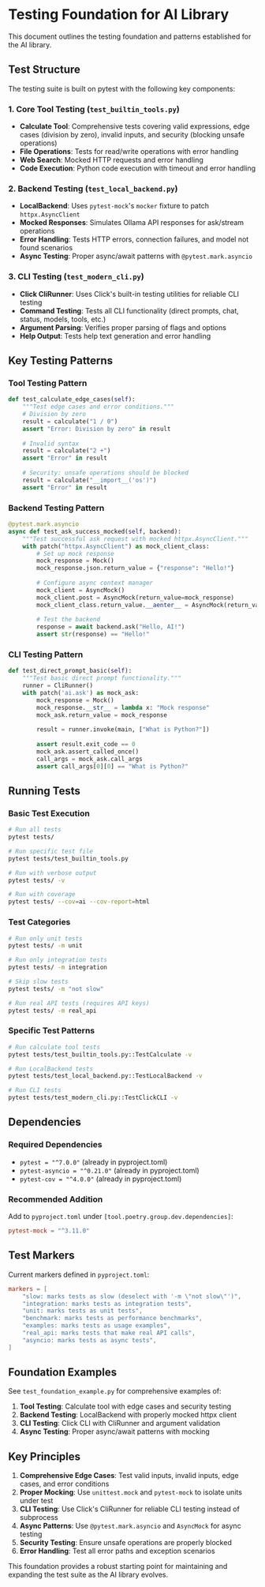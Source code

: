 # Testing Foundation for AI Library

This document outlines the testing foundation and patterns established for the AI library.

## Test Structure

The testing suite is built on pytest with the following key components:

### 1. **Core Tool Testing** (`test_builtin_tools.py`)
- **Calculate Tool**: Comprehensive tests covering valid expressions, edge cases (division by zero), invalid inputs, and security (blocking unsafe operations)
- **File Operations**: Tests for read/write operations with error handling
- **Web Search**: Mocked HTTP requests and error handling
- **Code Execution**: Python code execution with timeout and error handling

### 2. **Backend Testing** (`test_local_backend.py`)
- **LocalBackend**: Uses `pytest-mock`'s `mocker` fixture to patch `httpx.AsyncClient`
- **Mocked Responses**: Simulates Ollama API responses for ask/stream operations
- **Error Handling**: Tests HTTP errors, connection failures, and model not found scenarios
- **Async Testing**: Proper async/await patterns with `@pytest.mark.asyncio`

### 3. **CLI Testing** (`test_modern_cli.py`)
- **Click CliRunner**: Uses Click's built-in testing utilities for reliable CLI testing
- **Command Testing**: Tests all CLI functionality (direct prompts, chat, status, models, tools, etc.)
- **Argument Parsing**: Verifies proper parsing of flags and options
- **Help Output**: Tests help text generation and error handling

## Key Testing Patterns

### Tool Testing Pattern
```python
def test_calculate_edge_cases(self):
    """Test edge cases and error conditions."""
    # Division by zero
    result = calculate("1 / 0")
    assert "Error: Division by zero" in result
    
    # Invalid syntax
    result = calculate("2 +")
    assert "Error" in result
    
    # Security: unsafe operations should be blocked
    result = calculate("__import__('os')")
    assert "Error" in result
```

### Backend Testing Pattern
```python
@pytest.mark.asyncio
async def test_ask_success_mocked(self, backend):
    """Test successful ask request with mocked httpx.AsyncClient."""
    with patch("httpx.AsyncClient") as mock_client_class:
        # Set up mock response
        mock_response = Mock()
        mock_response.json.return_value = {"response": "Hello!"}
        
        # Configure async context manager
        mock_client = AsyncMock()
        mock_client.post = AsyncMock(return_value=mock_response)
        mock_client_class.return_value.__aenter__ = AsyncMock(return_value=mock_client)
        
        # Test the backend
        response = await backend.ask("Hello, AI!")
        assert str(response) == "Hello!"
```

### CLI Testing Pattern
```python
def test_direct_prompt_basic(self):
    """Test basic direct prompt functionality."""
    runner = CliRunner()
    with patch('ai.ask') as mock_ask:
        mock_response = Mock()
        mock_response.__str__ = lambda x: "Mock response"
        mock_ask.return_value = mock_response
        
        result = runner.invoke(main, ["What is Python?"])
        
        assert result.exit_code == 0
        mock_ask.assert_called_once()
        call_args = mock_ask.call_args
        assert call_args[0][0] == "What is Python?"
```

## Running Tests

### Basic Test Execution
```bash
# Run all tests
pytest tests/

# Run specific test file
pytest tests/test_builtin_tools.py

# Run with verbose output
pytest tests/ -v

# Run with coverage
pytest tests/ --cov=ai --cov-report=html
```

### Test Categories
```bash
# Run only unit tests
pytest tests/ -m unit

# Run only integration tests  
pytest tests/ -m integration

# Skip slow tests
pytest tests/ -m "not slow"

# Run real API tests (requires API keys)
pytest tests/ -m real_api
```

### Specific Test Patterns
```bash
# Run calculate tool tests
pytest tests/test_builtin_tools.py::TestCalculate -v

# Run LocalBackend tests
pytest tests/test_local_backend.py::TestLocalBackend -v

# Run CLI tests
pytest tests/test_modern_cli.py::TestClickCLI -v
```

## Dependencies

### Required Dependencies
- `pytest = "^7.0.0"` (already in pyproject.toml)
- `pytest-asyncio = "^0.21.0"` (already in pyproject.toml)
- `pytest-cov = "^4.0.0"` (already in pyproject.toml)

### Recommended Addition
Add to `pyproject.toml` under `[tool.poetry.group.dev.dependencies]`:
```toml
pytest-mock = "^3.11.0"
```

## Test Markers

Current markers defined in `pyproject.toml`:
```toml
markers = [
    "slow: marks tests as slow (deselect with '-m \"not slow\"')",
    "integration: marks tests as integration tests",
    "unit: marks tests as unit tests", 
    "benchmark: marks tests as performance benchmarks",
    "examples: marks tests as usage examples",
    "real_api: marks tests that make real API calls",
    "asyncio: marks tests as async tests",
]
```

## Foundation Examples

See `test_foundation_example.py` for comprehensive examples of:
1. **Tool Testing**: Calculate tool with edge cases and security testing
2. **Backend Testing**: LocalBackend with properly mocked httpx client
3. **CLI Testing**: Click CLI with CliRunner and argument validation
4. **Async Testing**: Proper async/await patterns with mocking

## Key Principles

1. **Comprehensive Edge Cases**: Test valid inputs, invalid inputs, edge cases, and error conditions
2. **Proper Mocking**: Use `unittest.mock` and `pytest-mock` to isolate units under test
3. **CLI Testing**: Use Click's CliRunner for reliable CLI testing instead of subprocess
4. **Async Patterns**: Use `@pytest.mark.asyncio` and `AsyncMock` for async testing
5. **Security Testing**: Ensure unsafe operations are properly blocked
6. **Error Handling**: Test all error paths and exception scenarios

This foundation provides a robust starting point for maintaining and expanding the test suite as the AI library evolves.